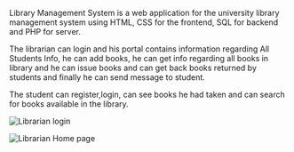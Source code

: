 Library Management System is a web application for the university library management system using HTML, CSS for the frontend, SQL for backend and PHP for server.

The librarian can login and his portal contains information regarding All Students Info, he can add books, he can get info regarding all books in library and he can issue books and can get back books returned by students and finally he can send message to student.

The student can register,login, can see books he had taken and can search for books available in the library.

![Librarian login](https://user-images.githubusercontent.com/59232140/98623678-3df90900-2332-11eb-98c1-bd0f54236914.png)

![Librarian Home page](https://user-images.githubusercontent.com/59232140/98630768-e19de580-2341-11eb-982e-66bafe901bed.png)


